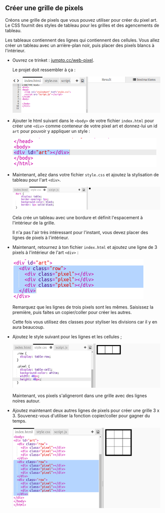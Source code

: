 ## Créer une grille de pixels

Créons une grille de pixels que vous pouvez utiliser pour créer du pixel art. Le CSS fournit des styles de tableau pour les grilles et des agencements de tableau. 

Les tableaux contiennent des lignes qui contiennent des cellules. Vous allez créer un tableau avec un arrière-plan noir, puis placer des pixels blancs à l'intérieur. 

+ Ouvrez ce trinket : <a href="http://jumpto.cc/web-pixel" target="_blank">jumpto.cc/web-pixel</a>. 

	Le projet doit ressembler à ça :

	![screenshot](images/pixel-starter.png)

+ Ajouter le html suivant dans le `<body>` de votre fichier `index.html` pour créer une `<div>` comme conteneur de votre pixel art et donnez-lui un id `art` pour pouvoir y appliquer un style :

	![screenshot](images/pixel-art-art.png)

+ Maintenant, allez dans votre fichier `style.css` et ajoutez la stylisation de tableau pour l'art `<div>`.

	![screenshot](images/pixel-art-style.png)

	Cela crée un tableau avec une bordure et définit l'espacement à l'intérieur de la grille. 

	Il n'a pas l'air très intéressant pour l'instant, vous devez placer des lignes de pixels à l'intérieur. 

 + Maintenant, retournez à ton fichier `index.html` et ajoutez une ligne de 3 pixels à l'intérieur de l'art `<div>` :

	![screenshot](images/pixel-art-row.png)
	
	 Remarquez que les lignes de trois pixels sont les mêmes. Saisissez la première, puis faites un copier/coller pour créer les autres. 

 	Cette fois vous utilisez des classes pour styliser les divisions car il y en aura beaucoup. 

 + Ajoutez le style suivant pour les lignes et les cellules ;

	![screenshot](images/pixel-art-row-style.png)

 	Maintenant, vos pixels s'aligneront dans une grille avec des lignes noires autour. 

 + Ajoutez maintenant deux autres lignes de pixels pour créer une grille 3 x 3. Souvenez-vous d'utiliser la fonction copier/coller pour gagner du temps. 

	![screenshot](images/pixel-art-grid-3.png)

